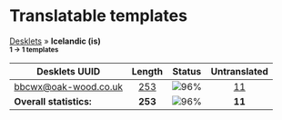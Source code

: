 # Translatable templates
[Desklets](../README.md) &#187; **Icelandic (is)**
<br><sub>**1 &#8594; 1 templates**</sub>

Desklets UUID | Length | Status | Untranslated
------------|:------:|:------:|:-----------:
[bbcwx@oak-wood.co.uk](../desklets-status/bbcwx@oak-wood.co.uk/README.md) | [253](../desklets-status/bbcwx@oak-wood.co.uk/po/is.po) | ![96%](http://progressed.io/bar/96) | [11](../desklets-status/bbcwx@oak-wood.co.uk/untranslated-po/is.md)
**Overall statistics:** | **253** | ![96%](http://progressed.io/bar/96) | **11**
